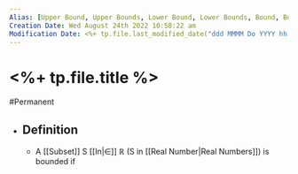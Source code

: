 ```yaml
---
Alias: [Upper Bound, Upper Bounds, Lower Bound, Lower Bounds, Bound, Bounds]
Creation Date: Wed August 24th 2022 10:58:22 am 
Modification Date: <%+ tp.file.last_modified_date("ddd MMMM Do YYYY hh:mm:ss a") %>
---
```

# <%+ tp.file.title %>
#Permanent 

- ## Definition
	- A [[Subset]] S [[In|∈]] $\mathbb{R}$ (S in [[Real Number|Real Numbers]]) is bounded if 